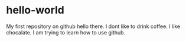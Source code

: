 # hello-world
My first repository on github
hello there. I dont like to drink coffee. I like chocalate. 
I am trying to learn how to use github.
